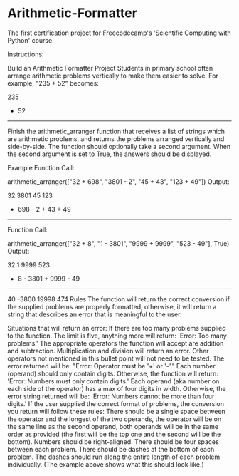 # Arithmetic-Formatter
The first certification project for Freecodecamp's 'Scientific Computing with Python' course. 


Instructions:

Build an Arithmetic Formatter Project
Students in primary school often arrange arithmetic problems vertically to make them easier to solve. For example, "235 + 52" becomes:

  235
+  52
-----
Finish the arithmetic_arranger function that receives a list of strings which are arithmetic problems, and returns the problems arranged vertically and side-by-side. The function should optionally take a second argument. When the second argument is set to True, the answers should be displayed.

Example
Function Call:

arithmetic_arranger(["32 + 698", "3801 - 2", "45 + 43", "123 + 49"])
Output:

   32      3801      45      123
+ 698    -    2    + 43    +  49
-----    ------    ----    -----
Function Call:

arithmetic_arranger(["32 + 8", "1 - 3801", "9999 + 9999", "523 - 49"], True)
Output:

  32         1      9999      523
+  8    - 3801    + 9999    -  49
----    ------    ------    -----
  40     -3800     19998      474
Rules
The function will return the correct conversion if the supplied problems are properly formatted, otherwise, it will return a string that describes an error that is meaningful to the user.

Situations that will return an error:
If there are too many problems supplied to the function. The limit is five, anything more will return: 'Error: Too many problems.'
The appropriate operators the function will accept are addition and subtraction. Multiplication and division will return an error. Other operators not mentioned in this bullet point will not need to be tested. The error returned will be: "Error: Operator must be '+' or '-'."
Each number (operand) should only contain digits. Otherwise, the function will return: 'Error: Numbers must only contain digits.'
Each operand (aka number on each side of the operator) has a max of four digits in width. Otherwise, the error string returned will be: 'Error: Numbers cannot be more than four digits.'
If the user supplied the correct format of problems, the conversion you return will follow these rules:
There should be a single space between the operator and the longest of the two operands, the operator will be on the same line as the second operand, both operands will be in the same order as provided (the first will be the top one and the second will be the bottom).
Numbers should be right-aligned.
There should be four spaces between each problem.
There should be dashes at the bottom of each problem. The dashes should run along the entire length of each problem individually. (The example above shows what this should look like.)
